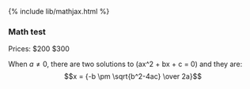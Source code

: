 {% include lib/mathjax.html %}

### Math test
Prices: $200 $300

When $a \ne 0$, there are two solutions to \(ax^2 + bx + c = 0\) and they are: $$x = {-b \pm \sqrt{b^2-4ac} \over 2a}$$

